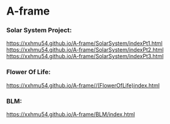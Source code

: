 # A-frame

### Solar System Project:
https://xxhmu54.github.io/A-frame/SolarSystem/indexPt1.html
<br>
https://xxhmu54.github.io/A-frame/SolarSystem/indexPt2.html
<br>
https://xxhmu54.github.io/A-frame/SolarSystem/indexPt3.html


### Flower Of Life:
https://xxhmu54.github.io/A-frame//(FlowerOfLife)index.html

### BLM:
https://xxhmu54.github.io/A-frame/BLM/index.html
